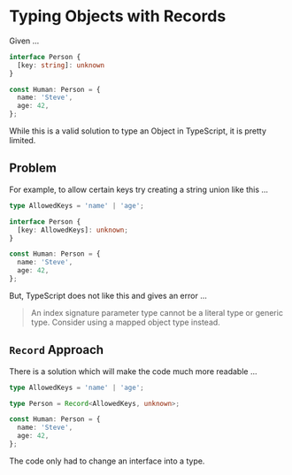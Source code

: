 # Typing Objects with Records

Given ...

```typescript
interface Person {
  [key: string]: unknown
}

const Human: Person = {
  name: 'Steve',
  age: 42,
};
```

While this is a valid solution to type an Object in TypeScript, it is pretty limited.

## Problem

For example, to allow certain keys try creating a string union like this ...

```typescript
type AllowedKeys = 'name' | 'age';

interface Person {
  [key: AllowedKeys]: unknown;
}

const Human: Person = {
  name: 'Steve',
  age: 42,
};
```

But, TypeScript does not like this and gives an error ...

> An index signature parameter type cannot be a literal type or generic type. Consider using a mapped object type instead.

## `Record` Approach

There is a solution which will make the code much more readable ...

```typescript
type AllowedKeys = 'name' | 'age';

type Person = Record<AllowedKeys, unknown>;

const Human: Person = {
  name: 'Steve',
  age: 42,
};
```

The code only had to change an interface into a type.
